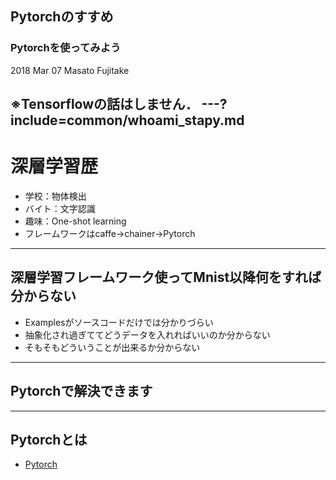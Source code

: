 ## Pytorchのすすめ

### Pytorchを使ってみよう

2018 Mar 07 
Masato Fujitake

※Tensorflowの話はしません．
---?include=common/whoami_stapy.md
---
# 深層学習歴
- 学校：物体検出
- バイト：文字認識
- 趣味：One-shot learning
- フレームワークはcaffe->chainer->Pytorch

---
## 深層学習フレームワーク使ってMnist以降何をすれば分からない
- Examplesがソースコードだけでは分かりづらい
- 抽象化され過ぎててどうデータを入れればいいのか分からない
- そもそもどういうことが出来るか分からない

---
## Pytorchで解決できます

---

## Pytorchとは

- [Pytorch](http://pytorch.org/)
